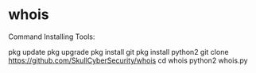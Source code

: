 # whois

Command Installing Tools:

pkg update
pkg upgrade
pkg install git
pkg install python2
git clone https://github.com/SkullCyberSecurity/whois
cd whois
python2 whois.py
